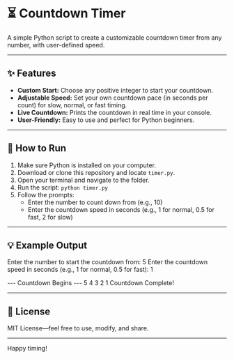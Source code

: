 # ⏳ Countdown Timer

A simple Python script to create a customizable countdown timer from any number, with user-defined speed.

---

## ✨ Features

- **Custom Start:** Choose any positive integer to start your countdown.
- **Adjustable Speed:** Set your own countdown pace (in seconds per count) for slow, normal, or fast timing.
- **Live Countdown:** Prints the countdown in real time in your console.
- **User-Friendly:** Easy to use and perfect for Python beginners.

---

## 🚀 How to Run

1. Make sure Python is installed on your computer.
2. Download or clone this repository and locate `timer.py`.
3. Open your terminal and navigate to the folder.
4. Run the script: `python timer.py`
5. Follow the prompts:
    - Enter the number to count down from (e.g., 10)
    - Enter the countdown speed in seconds (e.g., 1 for normal, 0.5 for fast, 2 for slow)

---

## 💡 Example Output
Enter the number to start the countdown from: 5
Enter the countdown speed in seconds (e.g., 1 for normal, 0.5 for fast): 1

--- Countdown Begins ---
5
4
3
2
1
Countdown Complete!

---

## 📄 License

MIT License—feel free to use, modify, and share.

---

Happy timing!
